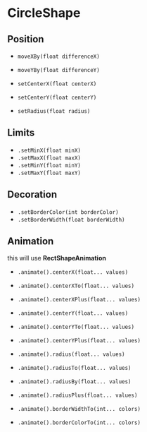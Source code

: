 # CircleShape

## Position

- `moveXBy(float differenceX)`
- `moveYBy(float differenceY)`

- `setCenterX(float centerX)`
- `setCenterY(float centerY)`

- `setRadius(float radius)`

## Limits

- `.setMinX(float minX)`
- `.setMaxX(float maxX)`
- `.setMinY(float minY)`
- `.setMaxY(float maxY)`

## Decoration

- `.setBorderColor(int borderColor)`
- `.setBorderWidth(float borderWidth)`

## Animation

this will use **RectShapeAnimation**

- `.animate().centerX(float... values)`
- `.animate().centerXTo(float... values)`
- `.animate().centerXPlus(float... values)`

- `.animate().centerY(float... values)`
- `.animate().centerYTo(float... values)`
- `.animate().centerYPlus(float... values)`

- `.animate().radius(float... values)`
- `.animate().radiusTo(float... values)`
- `.animate().radiusBy(float... values)`
- `.animate().radiusPlus(float... values)`

- `.animate().borderWidthTo(int... colors)`
- `.animate().borderColorTo(int... colors)`
